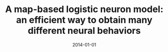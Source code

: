 ---
title: "A map-based logistic neuron model: an efficient way to obtain many different neural behaviors"
collection: publications
permalink: /publication/2014-01-01-A-map-based-logistic-neuron-model-an-efficient-way-to-obtain-many-different-neural-behaviors
date: 2014-01-01
year: 2014
venue: 'BMC Neurosci.'
paperurl: 'http://dx.doi.org/10.1186/1471-2202-15-S1-P24'
citation: ' Rafael Stenzinger,  Jheniffer Gonsalves,  <u>Mauricio Girardi-Schappo</u>,  Marcelo Tragtenberg, &quot;A map-based logistic neuron model: an efficient way to obtain many different neural behaviors.&quot; BMC Neurosci., 2014.'
pubtype:  proceedings
---